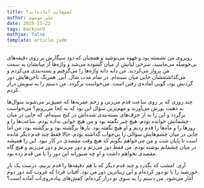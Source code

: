 ```yaml
---
title: کفش‌هایت آماده‌اند؟
author: علی موسوی
date: 2015-11-22
tags: backyard
mathjax: false
template: article.jade
---
```


روبروی من نشسته بود و قهوه می‌نوشید و همچنان که دود سیگارش بر روی دقیقه‌های بی‌حوصله می‌ماسید، سرخی لبانش از میان گشوده می‌شد و واژه‌ها از میانشان به سمت من پرواز می‌کردند. من دانه دانه واژه‌ها را می‌گرفتم و بسته‌بندی می‌کردم و می‌گذاشتمشان جایی میان سینه‌ام. در تمام مدت شال ِ آبی ِ همرنگ ناخن‌هایش دور گردنش بود، گویی آماده‌ی رفتن است. می‌خواست برگردد. من دستم را به سویش دراز کردم.

چند روزی که بر روی ساعت قدم می‌زنی و زخم عقربه‌ها که عمیق‌تر می‌شوند سوال‌ها به ذهنت یورش می‌آورند و مهم‌ترین سؤال این بود که به کجا می‌رویم؟ می‌خواست برگردد و این را نه از حرف‌های بسته‌بندی شده‌اش در کنج سینه‌ام، که جایی در میان چشمانش خوانده بودم. هیچ چیز نگفته بود و من هیچ جوابی نداده بودم. ساعت‌ها را و روزها را و ماه‌ها را قدم زدیم و او هیچ نگفته بود. بارها برگشته بود و برگشته بود، من اما جایی در میان چشم‌هایش سؤالی را بی‌جواب گذاشته بودم.
حالا فقط چند قدم دیگر مانده است تا پایان شب و من می‌خواهم بگویم که هیچ وقت مقصدی در کار نبود. این را همیشه در میان چشمانم نوشته بودم. من فقط دور می‌زنم و دور می‌زنم و دور می‌زنم و هیچ گاه مقصدی نخواهم داشت و او چه صبورانه این دور را با من قدم زده بود.

آری. امشب که بگذرد و چند قدم دیگر که با هم دقیقه‌ها را قدم بزنیم، درست یک بار خورشید را با تو دور کرده‌ام و این زیباترین دور من بود. آفتاب فردا که غروب کند دور دوم آغاز می‌شود. من دستم را به سوی تو دراز کرده‌ام. کفش‌های پیاده‌روی‌ات آماده است؟
